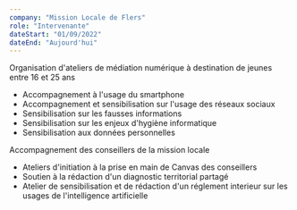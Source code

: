 ```yaml
---
company: "Mission Locale de Flers"
role: "Intervenante"
dateStart: "01/09/2022"
dateEnd: "Aujourd'hui"
---
```


Organisation d'ateliers de médiation numérique à destination de jeunes entre 16 et 25 ans
* Accompagnement à l'usage du smartphone
* Accompagnement et sensibilisation sur l'usage des réseaux sociaux
* Sensibilisation sur les fausses informations
* Sensibilisation sur les enjeux d'hygiène informatique
* Sensibilisation aux données personnelles

Accompagnement des conseillers de la mission locale
* Ateliers d'initiation à la prise en main de Canvas des conseillers
* Soutien à la rédaction d'un diagnostic territorial partagé
* Atelier de sensibilisation et de rédaction d'un réglement interieur sur les usages de l'intelligence artificielle